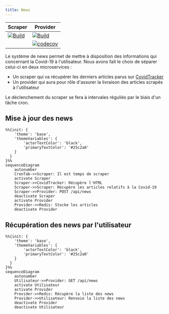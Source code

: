 ```yaml
---
title: News
---
```


| Scraper | Provider |
|---------|----------|
| [![Build](https://github.com/Covid-Alert-Microservices/news-scraper/actions/workflows/build.yaml/badge.svg)](https://github.com/Covid-Alert-Microservices/news-scraper/actions/workflows/build.yaml) | [![Build](https://github.com/Covid-Alert-Microservices/news-provider/actions/workflows/build.yaml/badge.svg)](https://github.com/Covid-Alert-Microservices/news-provider/actions/workflows/build.yaml) |
| | [![codecov](https://codecov.io/gh/Covid-Alert-Microservices/news-provider/branch/master/graph/badge.svg?token=R3KWA2KVNT)](https://codecov.io/gh/Covid-Alert-Microservices/news-provider) |

Le système de news permet de mettre à disposition des informations qui concernant la Covid-19 à l'utilisateur. Nous avons fait le choix de séparer celui-ci en deux microservices :
- Un scraper qui va récupérer les derniers articles parus sur [CovidTracker](https://covidtracker.fr/)
- Un provider qui aura pour rôle d'assurer la livraison des articles scrapés à l'utilisateur

Le déclenchement du scraper se fera à intervales réguliés par le biais d'un tâche cron.

## Mise à jour des news

```mermaid
%%{init: {
    'theme': 'base', 
    'themeVariables': {
        'actorTextColor': 'black',
        'primaryTextColor': '#25c2a0'
    }
  }
}%%
sequenceDiagram
    autonumber
    CronTab->>Scraper: Il est temps de scraper
    activate Scraper
    Scraper->>CovidTracker: Récupère l'HTML
    Scraper->>Scraper: Récupère les articles relatifs à la Covid-19
    Scraper->>Provider: POST /api/news
    deactivate Scraper
    activate Provider
    Provider->>Redis: Stocke les articles
    deactivate Provider
```

## Récupération des news par l'utilisateur

```mermaid
%%{init: {
    'theme': 'base', 
    'themeVariables': {
        'actorTextColor': 'black',
        'primaryTextColor': '#25c2a0'
    }
  }
}%%
sequenceDiagram
    autonumber
    Utilisateur->>Provider: GET /api/news
    activate Utilisateur
    activate Provider
    Provider->>Redis: Récupère la liste des news
    Provider->>Utilisateur: Renvoie la liste des news
    deactivate Provider
    deactivate Utilisateur
```